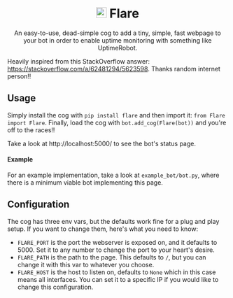 <h1 align="center"><img src="https://github.com/JakeCover/Flare-DiscordPy/blob/main/flare_logo.png" width=24> Flare</h1>

<p align="center">An easy-to-use, dead-simple cog to add a tiny, simple, fast webpage to your bot in order to enable uptime monitoring with something like UptimeRobot.</p>

Heavily inspired from this StackOverflow answer: https://stackoverflow.com/a/62481294/5623598. Thanks random internet person!!


## Usage
Simply install the cog with `pip install flare` and then import it: `from Flare import Flare`. Finally, load the cog with `bot.add_cog(Flare(bot))` and you're off to the races!!

Take a look at http://localhost:5000/ to see the bot's status page. 

#### Example
For an example implementation, take a look at `example_bot/bot.py`, where there is a minimum viable bot implementing this page.


## Configuration
The cog has three env vars, but the defaults work fine for a plug and play setup. If you want to change them, here's what you need to know:
  * `FLARE_PORT` is the port the webserver is exposed on, and it defaults to 5000. Set it to any number to change the port to your heart's desire.
  * `FLARE_PATH` is the path to the page. This defaults to `/`, but you can change it with this var to whatever you choose.
  * `FLARE_HOST` is the host to listen on, defaults to `None` which in this case means all interfaces. You can set it to a specific IP if you would like to change this configuration.
